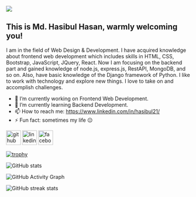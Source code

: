 ![](https://media-exp1.licdn.com/dms/image/C5616AQGudX2OR1zRsw/profile-displaybackgroundimage-shrink_350_1400/0/1645185975493?e=1654128000&v=beta&t=VaMG4L8hNYdaICMUg5fBY5x8Ji4IpKsM8kRyNk8RaOM)

## This is Md. Hasibul Hasan, warmly welcoming you!

I am in the field of Web Design & Development. I have acquired knowledge about frontend web development which includes skills in HTML, CSS, Bootstrap, JavaScript, JQuery, React. Now I am focusing on the backend part and gained knowledge of node.js, express.js, RestAPI, MongoDB, and so on.
Also, have basic knowledge of the Django framework of Python.
I like to work with technology and explore new things. I love to take on and accomplish challenges.

- 🔭 I’m currently working on Frontend Web Development. 
- 🌱 I’m currently learning Backend Development. 
- 📫 How to reach me: https://www.linkedin.com/in/hasibul21/ 
- ⚡ Fun fact: sometimes my life 😐 


[<img src='https://cdn.jsdelivr.net/npm/simple-icons@3.0.1/icons/github.svg' alt='github' height='40'>](https://github.com/hasibul21)  [<img src='https://cdn.jsdelivr.net/npm/simple-icons@3.0.1/icons/linkedin.svg' alt='linkedin' height='40'>](https://www.linkedin.com/in/hasibul21/)  [<img src='https://cdn.jsdelivr.net/npm/simple-icons@3.0.1/icons/facebook.svg' alt='facebook' height='40'>](https://www.facebook.com/shanto1997)  

[![trophy](https://github-profile-trophy.vercel.app/?username=hasibul21)](https://github.com/ryo-ma/github-profile-trophy)

![GitHub stats](https://github-readme-stats.vercel.app/api?username=hasibul21&show_icons=true)  

![GitHub Activity Graph](https://activity-graph.herokuapp.com/graph?username=hasibul21)  

![GitHub streak stats](https://github-readme-streak-stats.herokuapp.com/?user=hasibul21)  

